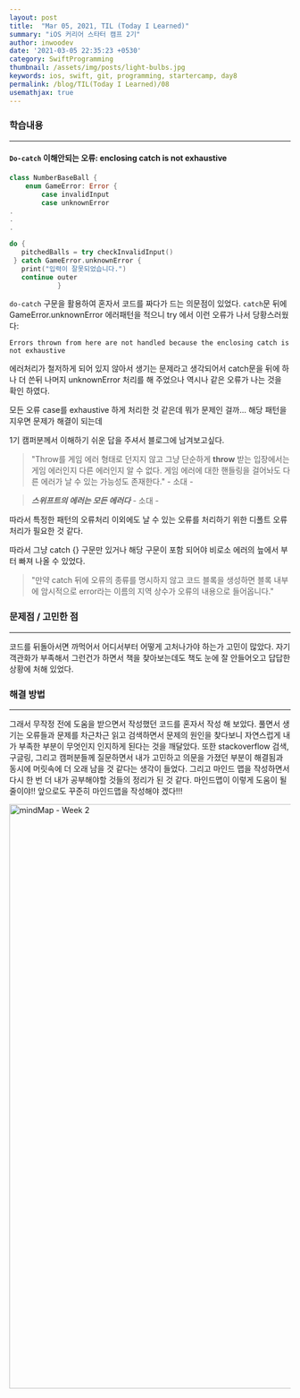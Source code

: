 ```yaml
---
layout: post
title:  "Mar 05, 2021, TIL (Today I Learned)"
summary: "iOS 커리어 스타터 캠프 2기"
author: inwoodev
date: '2021-03-05 22:35:23 +0530'
category: SwiftProgramming
thumbnail: /assets/img/posts/light-bulbs.jpg
keywords: ios, swift, git, programming, startercamp, day8
permalink: /blog/TIL(Today I Learned)/08
usemathjax: true
---
```


### 학습내용

---

#### `Do-catch` 이해안되는 오류: enclosing catch is not exhaustive



```swift
class NumberBaseBall {
    enum GameError: Error {
        case invalidInput
        case unknownError
.
.
.

do {
   pitchedBalls = try checkInvalidInput()
 } catch GameError.unknownError {
   print("입력이 잘못되었습니다.")
   continue outer
            }
```

`do-catch` 구문을 활용하여 혼자서 코드를 짜다가 드는 의문점이 있었다. `catch`문 뒤에 GameError.unknownError 에러패턴을 적으니 try 에서 이런 오류가 나서 당황스러웠다:

`Errors thrown from here are not handled because the enclosing catch is not exhaustive`

에러처리가 철저하게 되어 있지 않아서 생기는 문제라고 생각되어서 catch문을 뒤에 하나 더 쓴뒤 나머지 unknownError 처리를 해 주었으나 역시나 같은 오류가 나는 것을 확인 하였다.

모든 오류 case를 exhaustive 하게 처리한 것 같은데 뭐가 문제인 걸까... 해당 패턴을 지우면 문제가 해결이 되는데 

1기 캠퍼분께서 이해하기 쉬운 답을 주셔서 블로그에 남겨보고싶다.

> "Throw를 게임 에러 형태로 던지지 않고 그냥 단순하게 **throw** 받는 입장에서는 게임 에러인지 다른 에러인지 알 수 없다. 게임 에러에 대한 핸들링을 걸어놔도 다른 에러가 날 수 있는 가능성도 존재한다." - 소대 -

> ***스위프트의 에러는 모든 에러다*** - 소대 -



따라서 특정한 패턴의 오류처리 이외에도 날 수 있는 오류를 처리하기 위한 디폴트 오류처리가 필요한 것 같다.

따라서 그냥 catch {} 구문만 있거나 해당 구문이 포함 되어야 비로소 에러의 늪에서 부터 빠져 나올 수 있었다.

> "만약 catch 뒤에 오류의 종류를 명시하지 않고 코드 블록을 생성하면 블록 내부에 암시적으로 error라는 이름의 지역 상수가 오류의 내용으로 들어옵니다."





### 문제점 / 고민한 점

---

코드를 뒤돌아서면 까먹어서 어디서부터 어떻게 고처나가야 하는가 고민이 많았다. 자기 객관화가 부족해서  그런건가 하면서 책을 찾아보는데도 책도 눈에 잘 안들어오고 답답한 상황에 처해 있었다.



### 해결 방법

---

그래서 무작정 전에 도움을 받으면서 작성했던 코드를 혼자서 작성 해 보았다. 풀면서 생기는 오류들과 문제를 차근차근 읽고 검색하면서 문제의 원인을 찾다보니 자연스럽게 내가 부족한 부분이 무엇인지 인지하게 된다는 것을 깨달았다. 또한 stackoverflow 검색, 구글링, 그리고 캠퍼분들께 질문하면서 내가 고민하고 의문을 가졌던 부분이 해결됨과 동시에 머릿속에 더 오래 남을 것 같다는 생각이 들었다. 그리고 마인드 맵을 작성하면서 다시 한 번 더 내가 공부해야할 것들의 정리가 된 것 같다. 마인드맵이 이렇게 도움이 될줄이야!! 앞으로도 꾸준히 마인드맵을 작성해야 겠다!!!

<img width="1044" alt="mindMap - Week 2" src="https://user-images.githubusercontent.com/69072471/110145832-31d31300-7e1d-11eb-8592-8219ca19e6ec.png">

